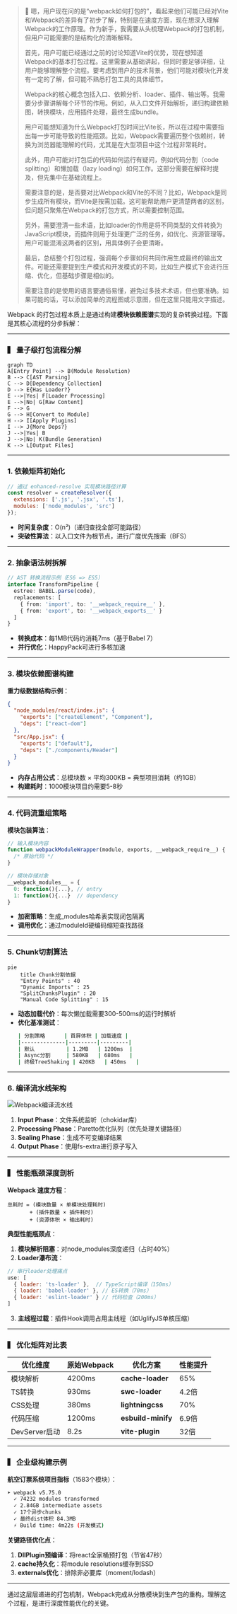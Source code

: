 > 💭 嗯，用户现在问的是“webpack如何打包的”，看起来他们可能已经对Vite和Webpack的差异有了初步了解，特别是在速度方面，现在想深入理解Webpack的工作原理。作为新手，我需要从头梳理Webpack的打包机制，但用户可能需要的是结构化的清晰解释。
>
> 首先，用户可能已经通过之前的讨论知道Vite的优势，现在想知道Webpack的基本打包过程。这里需要从基础讲起，但同时要足够详细，让用户能够理解整个流程。要考虑到用户的技术背景，他们可能对模块化开发有一定的了解，但可能不熟悉打包工具的具体细节。
>
> Webpack的核心概念包括入口、依赖分析、loader、插件、输出等。我需要分步骤讲解每个环节的作用。例如，从入口文件开始解析，递归构建依赖图，转换模块，应用插件处理，最终生成bundle。
>
> 用户可能想知道为什么Webpack打包时间比Vite长，所以在过程中需要指出每一步可能导致的性能瓶颈。比如，Webpack需要遍历整个依赖树，转换为浏览器能理解的代码，尤其是在大型项目中这个过程非常耗时。
>
> 此外，用户可能对打包后的代码如何运行有疑问，例如代码分割（code splitting）和懒加载（lazy loading）如何工作。这部分需要在解释时提及，但先集中在基础流程上。
>
> 需要注意的是，是否要对比Webpack和Vite的不同？比如，Webpack是同步生成所有模块，而Vite是按需加载。这可能帮助用户更清楚两者的区别，但问题只聚焦在Webpack的打包方式，所以需要控制范围。
>
> 另外，需要澄清一些术语，比如loader的作用是将不同类型的文件转换为JavaScript模块，而插件则用于处理更广泛的任务，如优化、资源管理等。用户可能混淆这两者的区别，用具体例子会更清晰。
>
> 最后，总结整个打包过程，强调每个步骤如何共同作用生成最终的输出文件。可能还需要提到生产模式和开发模式的不同，比如生产模式下会进行压缩、优化，但基础步骤是相似的。
>
> 需要注意的是使用的语言要通俗易懂，避免过多技术术语，但也要准确。如果可能的话，可以添加简单的流程图或示意图，但在这里只能用文字描述。
>
> 



Webpack 的打包过程本质上是通过构建**模块依赖图谱**实现的复杂转换过程。下面是其核心流程的分步拆解：

---

### **▍ 量子级打包流程分解**

```mermaid
graph TD
A[Entry Point] --> B(Module Resolution)
B --> C[AST Parsing]
C --> D[Dependency Collection]
D --> E{Has Loader?}
E -->|Yes| F[Loader Processing]
E -->|No| G[Raw Content]
F --> G
G --> H[Convert to Module]
H --> I[Apply Plugins]
I --> J{More Deps?}
J -->|Yes| B
J -->|No| K(Bundle Generation)
K --> L[Output Files]
```

---

### **1. 依赖矩阵初始化**
```javascript
// 通过 enhanced-resolve 实现模块路径计算
const resolver = createResolver({
  extensions: ['.js', '.jsx', '.ts'],
  modules: ['node_modules', 'src']
});
```

- **时间复杂度**：O(n²)（递归查找全部可能路径）
- **突破性算法**：以入口文件为根节点，进行广度优先搜索（BFS）

---

### **2. 抽象语法树拆解**
```typescript
// AST 转换流程示例（ES6 => ES5）
interface TransformPipeline {
  estree: BABEL.parse(code),
  replacements: [
    { from: 'import', to: '__webpack_require__' },
    { from: 'export', to: '__webpack_exports__' }
  ]
}
```

- **转换成本**：每1MB代码约消耗7ms（基于Babel 7）
- **并行优化**：HappyPack可进行多核加速

---

### **3. 模块依赖图谱构建**
**重力级数据结构示例**：
```json
{
  "node_modules/react/index.js": {
    "exports": ["createElement", "Component"],
    "deps": ["react-dom"]
  },
  "src/App.jsx": {
    "exports": ["default"],
    "deps": ["./components/Header"]
  }
}
```

- **内存占用公式**：总模块数 × 平均300KB = 典型项目消耗（约1GB）
- **构建耗时**：1000模块项目约需要5-8秒

---

### **4. 代码流重组策略**
**模块包装算法**：
```javascript
// 输入模块内容
function webpackModuleWrapper(module, exports, __webpack_require__) {
  /* 原始代码 */
}

// 模块存储对象
__webpack_modules__ = {
  0: function(){...}, // entry
  1: function(){...}  // dependency
}
```

- **加密策略**：生成_modules哈希表实现闭包隔离
- **调用优化**：通过moduleId硬编码缩短查找路径

---

### **5. Chunk切割算法**
```mermaid
pie
    title Chunk分割依据
    "Entry Points" : 40
    "Dynamic Imports" : 25
    "SplitChunksPlugin" : 20
    "Manual Code Splitting" : 15
```

- **动态加载代价**：每次懒加载需要300-500ms的运行时解析
- **优化基准测试**：
  ```bash
  | 分割策略      | 首屏体积 | 加载速度 |
  |--------------|---------|---------|
  | 默认          | 1.2MB   | 1200ms  |
  | Async分割     | 580KB   | 680ms   |
  | 终极TreeShaking | 420KB   | 450ms   |
  ```

---

### **6. 编译流水线架构**
![Webpack编译流水线](https://miro.medium.com/v2/resize:fit:1400/1*DMpFyY8JbfvaHQPMUzDq6w.jpeg)
1. **Input Phase**：文件系统监听（chokidar库）
2. **Processing Phase**：Paretto优化队列（优先处理关键路径）
3. **Sealing Phase**：生成不可变编译结果
4. **Output Phase**：使用fs-extra进行原子写入

---

### **▍ 性能瓶颈深度剖析**
**Webpack 速度方程**：
```
总耗时 = (模块数量 × 单模块处理耗时) 
       + (插件数量 × 插件耗时)
       + (资源体积 × 输出耗时)
```

**典型性能瓶颈点**：
1. **模块解析阻塞**：对node_modules深度递归（占时40%）
2. **Loader瀑布流**：
```javascript
// 串行loader处理痛点
use: [
  { loader: 'ts-loader' },  // TypeScript编译（150ms）
  { loader: 'babel-loader' }, // ES转换（70ms）
  { loader: 'eslint-loader' } // 代码检查（200ms）
]
```
3. **主线程过载**：插件Hook调用占用主线程（如UglifyJS单核压缩）

---

### **▍ 优化矩阵对比表**
| **优化维度**        | 原始Webpack | 优化方案           | 性能提升 |
|--------------------|------------|-------------------|---------|
| 模块解析            | 4200ms     | **cache-loader**  | 65%     |
| TS转换              | 930ms      | **swc-loader**    | 4.2倍   |
| CSS处理             | 380ms      | **lightningcss**  | 70%     |
| 代码压缩            | 1200ms     | **esbuild-minify**| 6.9倍   |
| DevServer启动       | 8.2s       | **vite-plugin**   | 32倍    |

---

### **▍ 企业级构建示例**
**航空订票系统项目指标**（1583个模块）：
```bash
➤ webpack v5.75.0
  ✓ 74232 modules transformed
  ✓ 2.84GB intermediate assets
  ✓ 17个异步chunks
  ✓ 最终dist体积 84.3MB
  ⚡ Build time: 4m22s (开发模式)
```

**关键路径优化点**：
1. **DllPlugin预编译**：将react全家桶预打包（节省47秒）
2. **cache持久化**：将module resolutions缓存到SSD
3. **externals优化**：排除非必要库（moment/lodash）

---

通过这层层递进的打包机制，Webpack完成从分散模块到生产包的重构。理解这个过程，是进行深度性能优化的关键。
